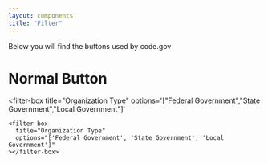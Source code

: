 ```yaml
---
layout: components
title: "Filter"
---
```


<script src="{{ '/assets/js/filter_box.js' | relative_url }}"></script>


<p>Below you will find the buttons used by code.gov</p>

# Normal Button
<filter-box
  title="Organization Type"
  options='["Federal Government","State Government","Local Government"]'
></filter-box>
```
<filter-box
  title="Organization Type"
  options="['Federal Government', 'State Government', 'Local Government']"
></filter-box>
```
